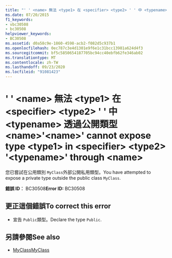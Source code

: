 ```yaml
---
title: "' ' <name> 無法 <type1> 在 <specifier> <type2> ' ' 中 <typename> 透過公開類型 <name>"
ms.date: 07/20/2015
f1_keywords:
- vbc30508
- bc30508
helpviewer_keywords:
- BC30508
ms.assetid: d0a58c9e-1860-4598-acb2-f082d5c937b1
ms.openlocfilehash: 0ec787c3e4d1301e9f6e1c31bcc13981a624d4f3
ms.sourcegitcommit: bf5c5850654187705bc94cc40ebfb62fe346ab02
ms.translationtype: MT
ms.contentlocale: zh-TW
ms.lasthandoff: 09/23/2020
ms.locfileid: "91081423"
---
```

# <a name="name-cannot-expose-type-type1-in-specifier-type2-typename-through-name"></a><span data-ttu-id="2edfd-102">' ' \<name> 無法 \<type1> 在 \<specifier> \<type2> ' ' 中 \<typename> 透過公開類型 \<name></span><span class="sxs-lookup"><span data-stu-id="2edfd-102">'\<name>' cannot expose type \<type1> in \<specifier> \<type2> '\<typename>' through \<name></span></span>

<span data-ttu-id="2edfd-103">您已嘗試在公用類別 `MyClass`外部公開私用類型。</span><span class="sxs-lookup"><span data-stu-id="2edfd-103">You have attempted to expose a private type outside the public class `MyClass`.</span></span>  
  
 <span data-ttu-id="2edfd-104">**錯誤 ID︰** BC30508</span><span class="sxs-lookup"><span data-stu-id="2edfd-104">**Error ID:** BC30508</span></span>  
  
## <a name="to-correct-this-error"></a><span data-ttu-id="2edfd-105">更正這個錯誤</span><span class="sxs-lookup"><span data-stu-id="2edfd-105">To correct this error</span></span>  
  
- <span data-ttu-id="2edfd-106">宣告 `Public`類型。</span><span class="sxs-lookup"><span data-stu-id="2edfd-106">Declare the type `Public`.</span></span>  
  
## <a name="see-also"></a><span data-ttu-id="2edfd-107">另請參閱</span><span class="sxs-lookup"><span data-stu-id="2edfd-107">See also</span></span>

- [<span data-ttu-id="2edfd-108">MyClass</span><span class="sxs-lookup"><span data-stu-id="2edfd-108">MyClass</span></span>](../programming-guide/program-structure/me-my-mybase-and-myclass.md#myclass)
